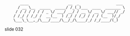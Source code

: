            ____                  __  _                 ___
          / __ \__  _____  _____/ /_(_)___  ____  _______ \
         / / / / / / / _ \/ ___/ __/ / __ \/ __ \/ ___// _/
        / /_/ / /_/ /  __(__  ) /_/ / /_/ / / / (__  )/_/
        \___\_\__,_/\___/____/\__/_/\____/_/ /_/____/(_)

















































































slide 032
